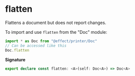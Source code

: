 # flatten

Flattens a document but does not report changes.

To import and use `flatten` from the "Doc" module:

```ts
import * as Doc from "@effect/printer/Doc"
// Can be accessed like this
Doc.flatten
```

**Signature**

```ts
export declare const flatten: <A>(self: Doc<A>) => Doc<A>
```
